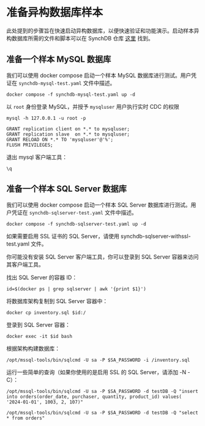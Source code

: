 # 准备异构数据库样本
此处提到的步骤旨在快速启动异构数据库，以便快速验证和功能演示。启动样本异构数据库所需的文件和脚本可以在 SynchDB 仓库 [这里](https://github.com/Hornetlabs/synchdb) 找到。

## 准备一个样本 MySQL 数据库
我们可以使用 docker compose 启动一个样本 MySQL 数据库进行测试。用户凭证在 `synchdb-mysql-test.yaml` 文件中描述。

```
docker compose -f synchdb-mysql-test.yaml up -d
```

以 `root` 身份登录 MySQL，并授予 `mysqluser` 用户执行实时 CDC 的权限
```
mysql -h 127.0.0.1 -u root -p

GRANT replication client on *.* to mysqluser;
GRANT replication slave  on *.* to mysqluser;
GRANT RELOAD ON *.* TO 'mysqluser'@'%';
FLUSH PRIVILEGES;
```

退出 mysql 客户端工具：
```
\q
```

## 准备一个样本 SQL Server 数据库
我们可以使用 docker compose 启动一个样本 SQL Server 数据库进行测试。用户凭证在 `synchdb-sqlserver-test.yaml` 文件中描述。
```
docker compose -f synchdb-sqlserver-test.yaml up -d
```
如果需要启用 SSL 证书的 SQL Server，请使用 synchdb-sqlserver-withssl-test.yaml 文件。

你可能没有安装 SQL Server 客户端工具，你可以登录到 SQL Server 容器来访问其客户端工具。

找出 SQL Server 的容器 ID：
```
id=$(docker ps | grep sqlserver | awk '{print $1}')
```

将数据库架构复制到 SQL Server 容器中：
```
docker cp inventory.sql $id:/
```

登录到 SQL Server 容器：
```
docker exec -it $id bash
```

根据架构构建数据库：
```
/opt/mssql-tools/bin/sqlcmd -U sa -P $SA_PASSWORD -i /inventory.sql
```

运行一些简单的查询（如果你使用的是启用 SSL 的 SQL Server，请添加 -N -C）：
```
/opt/mssql-tools/bin/sqlcmd -U sa -P $SA_PASSWORD -d testDB -Q "insert into orders(order_date, purchaser, quantity, product_id) values( '2024-01-01', 1003, 2, 107)"

/opt/mssql-tools/bin/sqlcmd -U sa -P $SA_PASSWORD -d testDB -Q "select * from orders"
```
